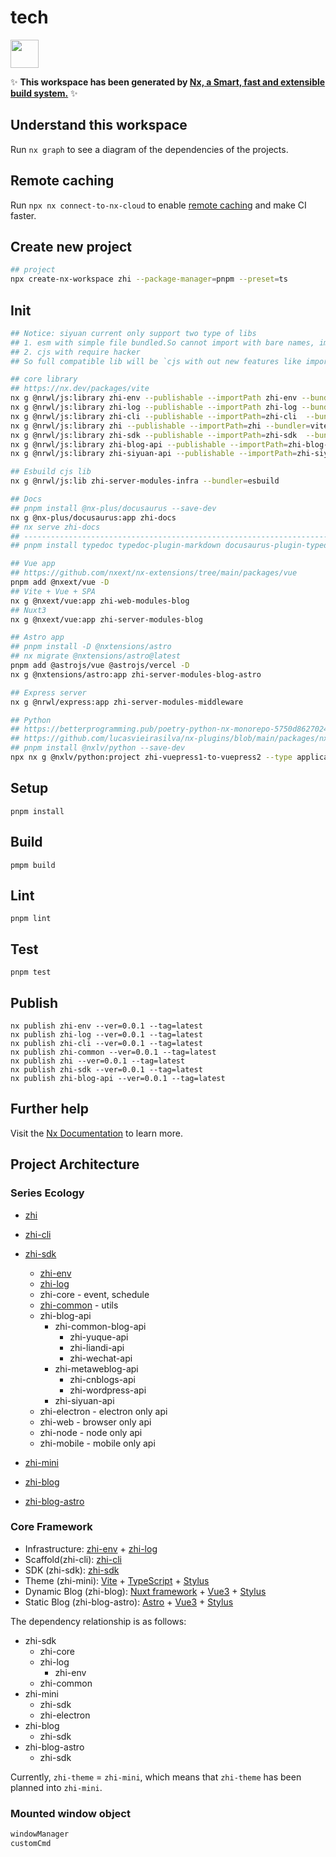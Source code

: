 # tech

<a alt="Nx logo" href="https://nx.dev" target="_blank" rel="noreferrer"><img src="https://raw.githubusercontent.com/nrwl/nx/master/images/nx-logo.png" width="45"></a>

✨ **This workspace has been generated by [Nx, a Smart, fast and extensible build system.](https://nx.dev)** ✨

## Understand this workspace

Run `nx graph` to see a diagram of the dependencies of the projects.

## Remote caching

Run `npx nx connect-to-nx-cloud` to enable [remote caching](https://nx.app) and make CI faster.

## Create new project

```bash
## project
npx create-nx-workspace zhi --package-manager=pnpm --preset=ts
```

## Init

```bash
## Notice: siyuan current only support two type of libs
## 1. esm with simple file bundled.So cannot import with bare names, import-map not work well
## 2. cjs with require hacker
## So full compatible lib will be `cjs with out new features like import.meta` or `single esm bundled without base import`

## core library
## https://nx.dev/packages/vite
nx g @nrwl/js:library zhi-env --publishable --importPath zhi-env --bundler=vite --unitTestRunner=vitest
nx g @nrwl/js:library zhi-log --publishable --importPath zhi-log --bundler=vite --unitTestRunner=vitest
nx g @nrwl/js:library zhi-cli --publishable --importPath=zhi-cli  --bundler=vite --unitTestRunner=vitest
nx g @nrwl/js:library zhi --publishable --importPath=zhi --bundler=vite --unitTestRunner=vitest
nx g @nrwl/js:library zhi-sdk --publishable --importPath=zhi-sdk  --bundler=vite --unitTestRunner=vitest
nx g @nrwl/js:library zhi-blog-api --publishable --importPath=zhi-blog-api  --bundler=vite --unitTestRunner=vitest
nx g @nrwl/js:library zhi-siyuan-api --publishable --importPath=zhi-siyuan-api  --bundler=vite --unitTestRunner=vitest

## Esbuild cjs lib
nx g @nrwl/js:lib zhi-server-modules-infra --bundler=esbuild

## Docs
## pnpm install @nx-plus/docusaurus --save-dev
nx g @nx-plus/docusaurus:app zhi-docs
## nx serve zhi-docs
## ----------------------------------------------------------------------------------
## pnpm install typedoc typedoc-plugin-markdown docusaurus-plugin-typedoc --save-dev

## Vue app
## https://github.com/nxext/nx-extensions/tree/main/packages/vue
pnpm add @nxext/vue -D
## Vite + Vue + SPA
nx g @nxext/vue:app zhi-web-modules-blog
## Nuxt3
nx g @nxext/vue:app zhi-server-modules-blog

## Astro app
## pnpm install -D @nxtensions/astro
## nx migrate @nxtensions/astro@latest
pnpm add @astrojs/vue @astrojs/vercel -D
nx g @nxtensions/astro:app zhi-server-modules-blog-astro

## Express server
nx g @nrwl/express:app zhi-server-modules-middleware

## Python
## https://betterprogramming.pub/poetry-python-nx-monorepo-5750d8627024
## https://github.com/lucasvieirasilva/nx-plugins/blob/main/packages/nx-python/README.md
## pnpm install @nxlv/python --save-dev
npx nx g @nxlv/python:project zhi-vuepress1-to-vuepress2 --type application --description='zhi-vuepress1-to-vuepress2' --packageName=zhi-vuepress1-to-vuepress2 --moduleName=zhi_vuepress1_to_vuepress2
```

## Setup

```
pnpm install
```

## Build

```
pmpm build
```

## Lint

```
pnpm lint
```

## Test

```
pnpm test
```

## Publish

```
nx publish zhi-env --ver=0.0.1 --tag=latest
nx publish zhi-log --ver=0.0.1 --tag=latest
nx publish zhi-cli --ver=0.0.1 --tag=latest
nx publish zhi-common --ver=0.0.1 --tag=latest
nx publish zhi --ver=0.0.1 --tag=latest
nx publish zhi-sdk --ver=0.0.1 --tag=latest
nx publish zhi-blog-api --ver=0.0.1 --tag=latest
```

## Further help

Visit the [Nx Documentation](https://nx.dev) to learn more.

## Project Architecture

### Series Ecology

-   [zhi](https://github.com/terwer/zhi)

-   [zhi-cli](https://github.com/terwer/zhi-cli)

-   [zhi-sdk](https://github.com/terwer/zhi-sdk)

    -   [zhi-env](https://github.com/terwer/zhi-env)
    -   [zhi-log](https://github.com/terwer/zhi-log)
    -   zhi-core - event, schedule
    -   [zhi-common](https://github.com/terwer/zhi-common) - utils
    -   zhi-blog-api
        -   zhi-common-blog-api
            -   zhi-yuque-api
            -   zhi-liandi-api
            -   zhi-wechat-api
        -   zhi-metaweblog-api
            -   zhi-cnblogs-api
            -   zhi-wordpress-api
        -   zhi-siyuan-api
    -   zhi-electron - electron only api
    -   zhi-web - browser only api
    -   zhi-node - node only api
    -   zhi-mobile - mobile only api

-   [zhi-mini](https://github.com/terwer/zhi-mini)
-   [zhi-blog](https://github.com/terwer/zhi-blog)
-   [zhi-blog-astro](https://github.com/terwer/zhi-blog-astro)

### Core Framework

-   Infrastructure: [zhi-env](https://github.com/terwer/zhi-env) + [zhi-log](https://github.com/terwer/zhi-log)
-   Scaffold(zhi-cli): [zhi-cli](https://github.com/terwer/zhi-cli)
-   SDK (zhi-sdk): [zhi-sdk](https://github.com/terwer/zhi-sdk)
-   Theme (zhi-mini): [Vite](https://vitejs.dev/) + [TypeScript](https://www.typescriptlang.org/) + [Stylus](https://stylus-lang.com/)
-   Dynamic Blog (zhi-blog): [Nuxt framework](https://nuxt.com/) + [Vue3](https://vuejs.org/) + [Stylus](https://stylus-lang.com/)
-   Static Blog (zhi-blog-astro): [Astro](https://astro.build/) + [Vue3](https://vuejs.org/) + [Stylus](https://stylus-lang.com/)

The dependency relationship is as follows:

-   zhi-sdk
    -   zhi-core
    -   zhi-log
        -   zhi-env
    -   zhi-common
-   zhi-mini
    -   zhi-sdk
    -   zhi-electron
-   zhi-blog
    -   zhi-sdk
-   zhi-blog-astro
    -   zhi-sdk

Currently, `zhi-theme` = `zhi-mini`, which means that `zhi-theme` has been planned into `zhi-mini`.

### Mounted window object

```bash
windowManager
customCmd
```
